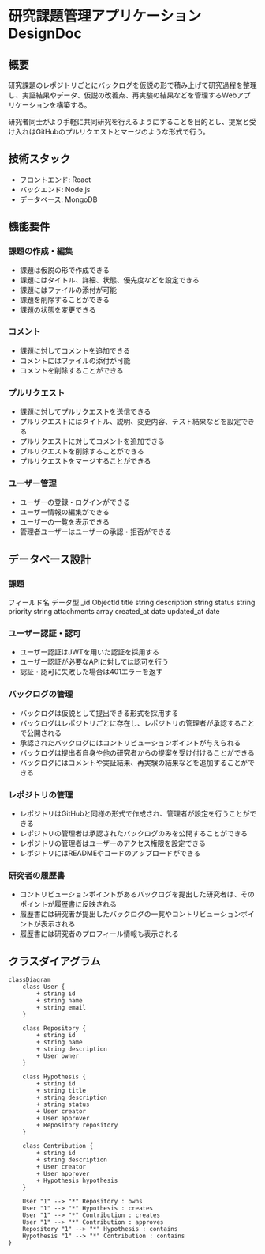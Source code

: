 # 研究課題管理アプリケーション DesignDoc
## 概要
研究課題のレポジトリごとにバックログを仮説の形で積み上げて研究過程を整理し、実証結果やデータ、仮説の改善点、再実験の結果などを管理するWebアプリケーションを構築する。

研究者同士がより手軽に共同研究を行えるようにすることを目的とし、提案と受け入れはGitHubのプルリクエストとマージのような形式で行う。

## 技術スタック
- フロントエンド: React
- バックエンド: Node.js
- データベース: MongoDB
## 機能要件
### 課題の作成・編集
- 課題は仮説の形で作成できる
- 課題にはタイトル、詳細、状態、優先度などを設定できる
- 課題にはファイルの添付が可能
- 課題を削除することができる
- 課題の状態を変更できる
### コメント
- 課題に対してコメントを追加できる
- コメントにはファイルの添付が可能
- コメントを削除することができる
### プルリクエスト
- 課題に対してプルリクエストを送信できる
- プルリクエストにはタイトル、説明、変更内容、テスト結果などを設定できる
- プルリクエストに対してコメントを追加できる
- プルリクエストを削除することができる
- プルリクエストをマージすることができる
### ユーザー管理
- ユーザーの登録・ログインができる
- ユーザー情報の編集ができる
- ユーザーの一覧を表示できる
- 管理者ユーザーはユーザーの承認・拒否ができる
## データベース設計
### 課題
フィールド名	データ型
_id	ObjectId
title	string
description	string
status	string
priority	string
attachments	array
created_at	date
updated_at	date
### ユーザー認証・認可
- ユーザー認証はJWTを用いた認証を採用する
- ユーザー認証が必要なAPIに対しては認可を行う
- 認証・認可に失敗した場合は401エラーを返す
### バックログの管理
- バックログは仮説として提出できる形式を採用する
- バックログはレポジトリごとに存在し、レポジトリの管理者が承認することで公開される
- 承認されたバックログにはコントリビューションポイントが与えられる
- バックログは提出者自身や他の研究者からの提案を受け付けることができる
- バックログにはコメントや実証結果、再実験の結果などを追加することができる
### レポジトリの管理
- レポジトリはGitHubと同様の形式で作成され、管理者が設定を行うことができる
- レポジトリの管理者は承認されたバックログのみを公開することができる
- レポジトリの管理者はユーザーのアクセス権限を設定できる
- レポジトリにはREADMEやコードのアップロードができる
### 研究者の履歴書
- コントリビューションポイントがあるバックログを提出した研究者は、そのポイントが履歴書に反映される
- 履歴書には研究者が提出したバックログの一覧やコントリビューションポイントが表示される
- 履歴書には研究者のプロフィール情報も表示される


## クラスダイアグラム
```mermaid
classDiagram
    class User {
        + string id
        + string name
        + string email
    }

    class Repository {
        + string id
        + string name
        + string description
        + User owner
    }

    class Hypothesis {
        + string id
        + string title
        + string description
        + string status
        + User creator
        + User approver
        + Repository repository
    }

    class Contribution {
        + string id
        + string description
        + User creator
        + User approver
        + Hypothesis hypothesis
    }

    User "1" --> "*" Repository : owns
    User "1" --> "*" Hypothesis : creates
    User "1" --> "*" Contribution : creates
    User "1" --> "*" Contribution : approves
    Repository "1" --> "*" Hypothesis : contains
    Hypothesis "1" --> "*" Contribution : contains
}
```
